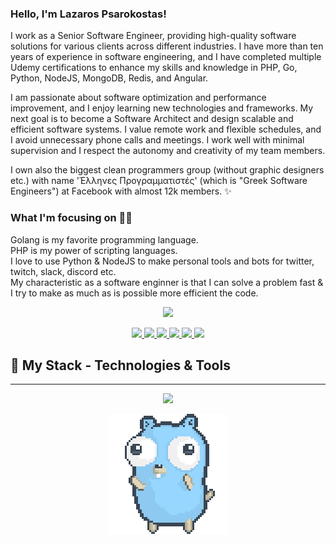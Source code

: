 ### Hello, I'm Lazaros Psarokostas!

I work as a Senior Software Engineer, providing high-quality software solutions for various clients across different industries. I have more than ten years of experience in software engineering, and I have completed multiple Udemy certifications to enhance my skills and knowledge in PHP, Go, Python, NodeJS, MongoDB, Redis, and Angular.

I am passionate about software optimization and performance improvement, and I enjoy learning new technologies and frameworks. My next goal is to become a Software Architect and design scalable and efficient software systems. I value remote work and flexible schedules, and I avoid unnecessary phone calls and meetings. I work well with minimal supervision and I respect the autonomy and creativity of my team members.

I own also the biggest clean programmers group (without graphic designers etc.) with name 'Έλληνες Προγραμματιστές' (which is "Greek Software Engineers") at Facebook with almost 12k members. ✨

### What I'm focusing on 👨‍💻

Golang is my favorite programming language.<br />
PHP is my power of scripting languages.<br />
I love to use Python & NodeJS to make personal tools and bots for twitter, twitch, slack, discord etc.<br />
My characteristic as a software enginner is that I can solve a problem fast & I try to make as much as is possible more efficient the code.

<p align="center">
  <a href="https://github.com/lazarospsa">
    <img src="https://github-profile-summary-cards.vercel.app/api/cards/profile-details?username=lazarospsa&theme=solarized_dark" width="480">
  </a>
</p>

<p align="center">
  <a href="https://github.com/lazarospsa">
    <img src="https://badges.strrl.dev/visits/lazarospsa/lazarospsa?logo=GitHub&style=plastic&a=0">
  </a>
  <a href="https://github.com/lazarospsa">
    <img src="https://badges.strrl.dev/years/lazarospsa?logo=GitHub&style=plastic&a=0">
  </a>
  <a href="https://github.com/lazarospsa?tab=repositories">
    <img src="https://badges.strrl.dev/repos/lazarospsa?logo=GitHub&style=plastic&a=0">
  </a>
  <a href="https://gist.github.com/lazarospsa">
    <img src="https://badges.strrl.dev/gists/lazarospsa?logo=GitHub&style=plastic&a=0">
  </a>
  <a href="https://github.com/lazarospsa">
    <img src="https://badges.strrl.dev/commits/monthly/lazarospsa?logo=GitHub&style=plastic&a=0">
  </a>
    <a href="https://github.com/lazarospsa">
    <img src="https://badges.strrl.dev/commits/yearly/lazarospsa?logo=GitHub&style=plastic&a=0">
  </a>
</p>

## 🔧 My Stack - Technologies & Tools

---
<div align="center">
  <a href="https://skillicons.dev">
    <img src="https://skillicons.dev/icons?i=go,php,c,cpp,cs,dotnet,raspberrypi,arduino,py,js,nodejs,express,jquery,selenium,symfony,laravel,wordpress,fastapi,flask,django,electron,html,css,bootstrap,angular,vue,react,mysql,postgres,sqlite,mongodb,redis,firebase,docker,vscode,idea,bash,cmake,aws,linux,git,github,gitlab,heroku,netlify,discord,bots,ps,ableton,stackoverflow,twitter,linkedin,instagram,md" />
    </a>



![gopher dancing](./dancing-gopher.gif)

</div>
